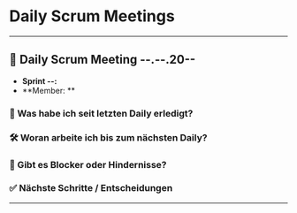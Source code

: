 # Daily Scrum Meetings

---

## 📝 Daily Scrum Meeting --.--.20--
* **Sprint --:**
* **Member: **

### 🔄 Was habe ich seit letzten Daily erledigt?
### 🛠️ Woran arbeite ich bis zum nächsten Daily?
### 🚧 Gibt es Blocker oder Hindernisse?
### ✅ Nächste Schritte / Entscheidungen

---
